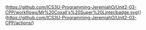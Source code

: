 (https://github.com/ICS3U-Programming-JeremiahO/Unit2-03-CPP/workflows/Mr%20Coxall's%20Super%20Linter/badge.svg)](https://github.com/ICS3U-Programming-JeremiahO/Unit2-03-CPP/actions/)
